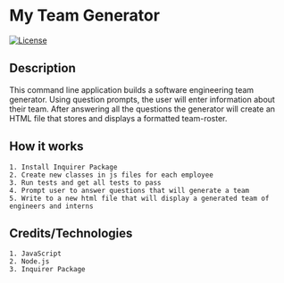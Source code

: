 # My Team Generator

[![License](https://img.shields.io/badge/License-MIT-blue.svg)](https://opensource.org/licenses/MIT)

## Description
This command line application builds a software engineering team generator. Using question prompts, the user will enter information about their team. After answering all the questions the generator will create an HTML file that stores and displays a formatted team-roster.

## How it works
    1. Install Inquirer Package
    2. Create new classes in js files for each employee
    3. Run tests and get all tests to pass
    4. Prompt user to answer questions that will generate a team
    5. Write to a new html file that will display a generated team of engineers and interns

## Credits/Technologies
    1. JavaScript
    2. Node.js
    3. Inquirer Package
